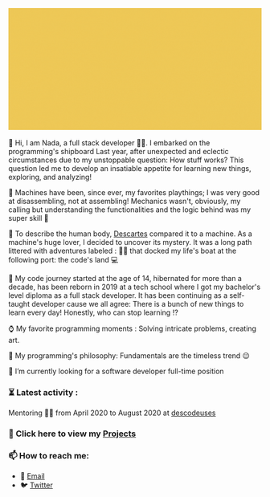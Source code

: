 ![presentation](https://github.com/Nada-TB/Nada-TB/blob/master/presentation.gif)

🌿 Hi, I am Nada, a full stack developer 👩‍💻. I embarked on the programming's shipboard Last year, after unexpected and eclectic circumstances due to my unstoppable question: How stuff works?
This question led me to develop an insatiable appetite for learning new things, exploring, and analyzing! 

🌿 Machines have been, since ever, my favorites playthings; I was very good at disassembling, not at assembling! Mechanics wasn't, obviously, my calling but understanding the functionalities and the logic behind was my super skill 💪

🌿 To describe the human body, [Descartes](https://en.wikipedia.org/wiki/Ren%C3%A9_Descartes) compared it to a machine. As a machine's huge lover, I decided to uncover its mystery. It was a long path littered with adventures labeled : 👩‍⚕️ that docked my life's boat at the following port: the code's land 💻

🌿 My code journey started at the age of 14, hibernated for more than a decade, has been reborn in 2019 at a tech school where I got my bachelor's level diploma as a full stack developer. It has been continuing as a self-taught developer cause we all agree: There is a bunch of new things to learn every day! Honestly, who can stop learning ⁉️

⌚ My favorite programming moments : Solving intricate problems, creating art.

📜 My programming's philosophy: Fundamentals are the timeless trend 😉

🔎 I’m currently looking for a software developer full-time position 

### ⏳ Latest activity :
 Mentoring  👩‍🏫 from April 2020 to August 2020 at [descodeuses](https://www.descodeuses.org/)
 
### 🔧 Click here to view my [Projects](https://github.com/Nada-TB/projects-list) 

### 📫 How to reach me: 
   - 📧 [Email](mailto:nada.tebba@hotmail.fr)  
   - 🐦 [Twitter](https://twitter.com/Nada__Ta)



<!--
**Nada-TB/Nada-TB** is a ✨ _special_ ✨ repository because its `README.md` (this file) appears on your GitHub profile.

Here are some ideas to get you started:

- 🔭 I’m currently working on ...
- 🌱 I’m currently learning Node.js
- 👯 I’m looking to collaborate on ...
- 🤔 I’m looking for help with ...
- 💬 Ask me about ...
- 📫 How to reach me: ...
- 😄 Pronouns: ...
- ⚡ Fun fact: ...
-->
